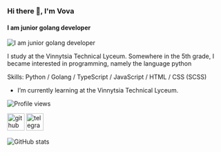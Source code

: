### Hi there 👋, I'm Vova
#### I am junior golang developer
![I am junior golang developer](https://miro.medium.com/v2/resize:fit:1087/1*sFmL0gsGVevX9YNusRfgjQ.png)

I study at the Vinnytsia Technical Lyceum. Somewhere in the 5th grade, I became interested in programming, namely the language python

Skills: Python / Golang / TypeScript / JavaScript / HTML / CSS (SCSS)

- I’m currently learning at the Vinnytsia Technical Lyceum. 

![Profile views](https://gpvc.arturio.dev/globalaa)  

[<img src='https://cdn-icons-png.flaticon.com/512/2504/2504911.png' alt='github' height='40'>](https://github.com/globalaa)  [<img src='https://cdn-icons-png.flaticon.com/512/2504/2504941.png' alt='telegram' height='40'>](https://t.me/GlobalA_A)  

![GitHub stats](https://github-readme-stats.vercel.app/api?username=globalaa&show_icons=true)  
